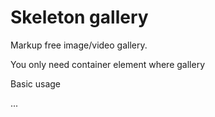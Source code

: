 Skeleton gallery
===============

Markup free image/video gallery.

You only need container element where gallery

Basic usage

...
